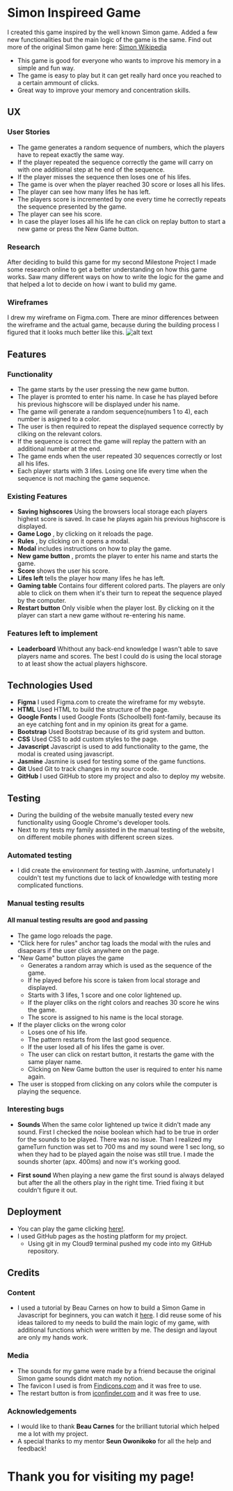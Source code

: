 # Simon Inspireed Game

I created this game inspired by the well known Simon game. Added a few new functionalities but the 
main logic of the game is the same. 
Find out more of the original Simon game here: [Simon Wikipedia](https://en.wikipedia.org/wiki/Simon_(game))

* This game is good for everyone who wants to improve his memory in a simple and fun way.
* The game is easy to play but it can get really hard once you reached to a certain ammount of clicks.
* Great way to improve your memory and concentration skills.

## UX

### User Stories
    
* The game generates a random sequence of numbers, which the players have to repeat exactly the same way.
* If the player repeated the sequence correctly the game will carry on with one additional step at he end of the sequence.
* If the player misses the sequence then loses one of his lifes.
* The game is over when the player reached 30 score or loses all his lifes.
* The player can see how many lifes he has left.
* The players score is incremented by one every time he correctly repeats the sequence presented by the game.
* The player can see his score.
* In case the player loses all his life he can click on replay button to start a new game or press the New Game button.

### Research

After deciding to build this game for my second Milestone Project I made some research online to get a better
understanding on how this game works. Saw many different ways on how to write the logic for the game and that helped a 
lot to decide on how i want to bulid my game. 

### Wireframes

I drew my wireframe on Figma.com. There are minor differences between the wireframe and the actual game, because
during the building process I figured that it looks much better like this.
![alt text](https://github.com/DiGergo/interactive-fe-dev-memory-game-project/blob/master/assets/wireframe/game.jpg "game wireframe")

## Features

### Functionality

* The game starts by the user pressing the new game button.
* The player is promted to enter his name. In case he has played before his previous highscore will be displayed under his name.
* The game will generate a random sequence(numbers 1 to 4), each number is asigned to a color.
* The user is then required to repeat the displayed sequence correctly by cliking on the relevant colors.
* If the sequence is correct the game will replay the pattern with an additional number at the end.
* The game ends when the user repeated 30 sequences correctly or lost all his lifes.
* Each player starts with 3 lifes. Losing one life every time when the sequence is not maching the game sequence.

### Existing Features 

* **Saving highscores** Using the browsers local storage each players highest score is saved. In case he playes again his previous highscore is displayed.
* **Game Logo** , by clicking on it reloads the page.
* **Rules** , by clicking on it opens a modal.
* **Modal** includes instructions on how to play the game.
* **New game button** , promts the player to enter his name and starts the game.
* **Score** shows the user his score.
* **Lifes left** tells the player how many lifes he has left.
* **Gaming table** Contains four different colored parts. The players are only able to click on them when it's
their turn to repeat the sequence played by the computer.
* **Restart button** Only visible when the player lost. By clicking on it the player can start a new game without re-entering his name.

### Features left to implement

* **Leaderboard** Whithout any back-end knowledge I wasn't able to save players name and scores. The best I could do is 
using the local storage to at least show the actual players highscore.

## Technologies Used

* **Figma** I used Figma.com to create the wireframe for my websyte.
* **HTML** Used HTML to build the structure of the page.
* **Google Fonts** I used Google Fonts (Schoolbell) font-family, because its an eye catching font and in my opinion its great for a game.
* **Bootstrap** Used Bootstrap because of its grid system and button.
* **CSS** Used CSS to add custom styles to the page.
* **Javascript** Javascript is used to add functionality to the game, the modal is created using javascript.
* **Jasmine** Jasmine is used for testing some of the game functions.
* **Git** Used Git to track changes in my source code.
* **GitHub** I used GitHub to store my project and also to deploy my website.

## Testing

* During the building of the website manually tested every new functionality using Google Chrome's developer tools.
* Next to my tests my family assisted in the manual testing of the website, on different mobile phones with different screen sizes.

### Automated testing

* I did create the environment for testing with Jasmine, unfortunately I couldn't test my functions due to lack of knowledge with testing more complicated functions.

### Manual testing results

#### All manual testing results are good and passing

* The game logo reloads the page.
* "Click here for rules" anchor tag loads the modal with the rules and disapears if the user click anywhere on the page.
* "New Game" button playes the game 
    * Generates a random array which is used as the sequence of the game.
    * If he played before his score is taken from local storage and displayed.
    * Starts with 3 lifes, 1 score and one color lightened up.
    * If the player cliks on the right colors and reaches 30 score he wins the game.
    * The score is assigned to his name is the local storage.
* If the player clicks on the wrong color
    * Loses one of his life.
    * The pattern restarts from the last good sequence.
    * If the user losed all of his lifes the game is over.
    * The user can click on restart button, it restarts the game with the same player name.
    * Clicking on New Game button the user is required to enter his name again.
* The user is stopped from clicking on any colors while the computer is playing the sequence.

### Interesting bugs

* **Sounds** When the same color lightened up twice it didn't made any sound. First I checked the noise boolean which had to be true in order
for the sounds to be played. There was no issue. Than I realized my gameTurn function was set to 700 ms and my sound were 1 sec long, so when they had to 
be played again the noise was still true. I made the sounds shorter (apx. 400ms) and now it's working good.

* **First sound** When playing a new game the first sound is always delayed but after the all the others play in the right time.
Tried fixing it but couldn't figure it out.


## Deployment

* You can play the game clicking [here!](https://digergo.github.io/interactive-fe-dev-memory-game-project/).
* I used GitHub pages as the hosting platform for my project.
    * Using git in my Cloud9 terminal pushed my code into my GitHub repository.

## Credits

### Content

* I used a tutorial by Beau Carnes on how to build a Simon Game in Javascript for beginners, you can watch it [here](https://www.youtube.com/watch?v=n_ec3eowFLQ&t=3152s).
I did reuse some of his ideas tailored to my needs to build the main logic of my game, with additional functions which were written by me. The design and layout are only my hands
work.

### Media

* The sounds for my game were made by a friend because the original Simon game sounds didnt match my notion.
* The favicon I used is from [Findicons.com](https://findicons.com/) and it was free to use.
* The restart button is from [iconfinder.com](https://www.iconfinder.com/) and it was free to use.

### Acknowledgements

* I would like to thank **Beau Carnes** for the brilliant tutorial which helped me a lot with my project.
* A special thanks to my mentor **Seun Owonikoko** for all the help and feedback!


# Thank you for visiting my page!